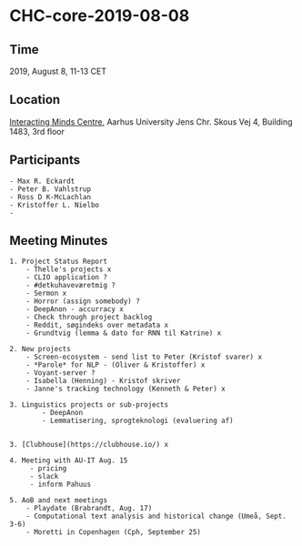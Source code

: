 # CHC-core-2019-08-08 #

## Time ##
2019, August 8, 11-13 CET

## Location ##
[Interacting Minds Centre](http://www.au.dk/om/organisation/find-au/bygningskort/?b=1483), Aarhus University
Jens Chr. Skous Vej 4, Building 1483, 3rd floor

## Participants ##
	- Max R. Eckardt
	- Peter B. Vahlstrup
	- Ross D K-McLachlan
	- Kristoffer L. Nielbo
	-

## Meeting Minutes ##

	1. Project Status Report
		- Thelle's projects x
		- CLIO application ?
		- #detkuhaveværetmig ?
		- Sermon x
		- Horror (assign somebody) ?
		- DeepAnon - accurracy x
		- Check through project backlog
		- Reddit, søgindeks over metadata x
		- Grundtvig (lemma & dato for RNN til Katrine) x

	2. New projects
		- Screen-ecosystem - send list to Peter (Kristof svarer) x
		- *Parole* for NLP - (Oliver & Kristoffer) x
		- Voyant-server ?
		- Isabella (Henning) - Kristof skriver
		- Janne's tracking technology (Kenneth & Peter) x

	3. Linguistics projects or sub-projects
			- DeepAnon
			- Lemmatisering, sprogteknologi (evaluering af)


	3. [Clubhouse](https://clubhouse.io/) x

	4. Meeting with AU-IT Aug. 15
		 - pricing
		 - slack
		 - inform Pahuus

	5. AoB and next meetings
		- Playdate (Brabrandt, Aug. 17)
		- Computational text analysis and historical change (Umeå, Sept. 3-6)
		- Moretti in Copenhagen (Cph, September 25)
